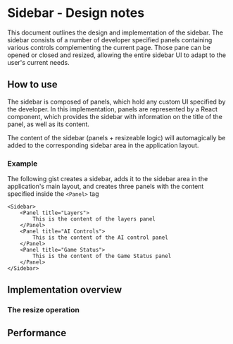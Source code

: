 # Sidebar - Design notes

This document outlines the design and implementation of the sidebar. The sidebar consists of a number
of developer specified panels containing various controls complementing the current page. Those pane
can be opened or closed and resized, allowing the entire sidebar UI to adapt to the user's current
needs.

## How to use

The sidebar is composed of panels, which hold any custom UI specified by the developer. In this implementation,
panels are represented by a React component, which provides the sidebar with information on the title of the panel,
as well as its content.

The content of the sidebar (panels + resizeable logic) will automagically be added to the corresponding sidebar area in
the application layout.

### Example

The following gist creates a sidebar, adds it to the sidebar area in the application's main layout, and creates three panels
with the content specified inside the `<Panel>` tag

```JSX
<Sidebar>
    <Panel title="Layers">
        This is the content of the layers panel
    </Panel>
    <Panel title="AI Controls">
        This is the content of the AI control panel
    </Panel>
    <Panel title="Game Status">
        This is the content of the Game Status panel
    </Panel>
</Sidebar>
```

## Implementation overview

### The resize operation

## Performance
